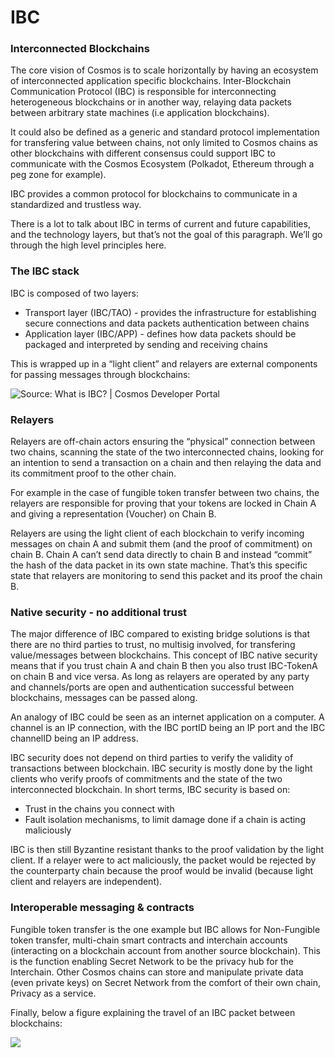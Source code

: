 # IBC

### Interconnected Blockchains&#x20;

The core vision of Cosmos is to scale horizontally by having an ecosystem of interconnected application specific blockchains. Inter-Blockchain Communication Protocol (IBC) is responsible for interconnecting heterogeneous blockchains or in another way, relaying data packets between arbitrary state machines (i.e application blockchains).

It could also be defined as a generic and standard protocol implementation for transfering value between chains, not only limited to Cosmos chains as other blockchains with different consensus could support IBC to communicate with the Cosmos Ecosystem (Polkadot, Ethereum through a peg zone for example).

IBC provides a common protocol for blockchains to communicate in a standardized and trustless way.

There is a lot to talk about IBC in terms of current and future capabilities, and the technology layers, but that’s not the goal of this paragraph. We’ll go through the high level principles here.

### The IBC stack

IBC is composed of two layers:

* Transport layer (IBC/TAO) - provides the infrastructure for establishing secure connections and data packets authentication between chains
* Application layer (IBC/APP) - defines how data packets should be packaged and interpreted by sending and receiving chains

This is wrapped up in a “light client” and relayers are external components for passing messages through blockchains:

![Source: What is IBC? | Cosmos Developer Portal](https://lh6.googleusercontent.com/lrNDfHrqNLA6O0zlIZcdxF19SDCixbadoW4FzN4boF4tTBWNnr65MZAijNKKiLT1f5gMVYw5cPIUcOKWCFEmd641SghnFsay6ZI7PuZTGuAo4wTotSfkKIHS31jAmSorlQaLoLDWpGO-h6OWsA)

### Relayers

Relayers are off-chain actors ensuring the “physical” connection between two chains, scanning the state of the two interconnected chains, looking for an intention to send a transaction on a chain and then relaying the data and its commitment proof to the other chain.

For example in the case of fungible token transfer between two chains, the relayers are responsible for proving that your tokens are locked in Chain A and giving a representation (Voucher) on Chain B.&#x20;

Relayers are using the light client of each blockchain to verify incoming messages on chain A and submit them (and the proof of commitment) on chain B. Chain A can’t send data directly to chain B and instead “commit” the hash of the data packet in its own state machine. That’s this specific state that relayers are monitoring to send this packet and its proof the chain B.

### Native security - no additional trust

The major difference of IBC compared to existing bridge solutions is that there are no third parties to trust, no multisig involved, for transfering value/messages between blockchains. This concept of IBC native security means that if you trust chain A and chain B then you also trust IBC-TokenA on chain B and vice versa.  As long as relayers are operated by any party and channels/ports are open and authentication successful between blockchains, messages can be passed along.&#x20;

An analogy of IBC could be seen as an internet application on a computer. A channel is an IP connection, with the IBC portID being an IP port and the IBC channelID being an IP address.

IBC security does not depend on third parties to verify the validity of transactions between blockchain. IBC security is mostly done by the light clients who verify proofs of commitments and the state of the two interconnected blockchain. In short terms, IBC security is based on:

* Trust in the chains you connect with
* Fault isolation mechanisms, to limit damage done if a chain is acting maliciously

IBC is then still Byzantine resistant thanks to the proof validation by the light client. If a relayer were to act maliciously, the packet would be rejected by the counterparty chain because the proof would be invalid (because light client and relayers are independent).

### Interoperable messaging & contracts

Fungible token transfer is the one example but IBC allows for Non-Fungible token transfer, multi-chain smart contracts and interchain accounts (interacting on a blockchain account from another source blockchain). This is the function enabling Secret Network to be the privacy hub for the Interchain. Other Cosmos chains can store and manipulate private data (even private keys) on Secret Network from the comfort of their own chain, Privacy as a service.

Finally, below a figure explaining the travel of an IBC packet between blockchains:

![](https://lh5.googleusercontent.com/p7qvwhESqqQTbyjMnOvXJTQjRccpBZanFnudKh4m6AAEeRfqiGxwouNy4BYyEjyADfovv9YFIXXMWDHfFxqfxoZX4cZLtrAgsMhcUbGKvkRbo1wDCQcHoUU8AZufgt5WBcEt4TuP2B8Oarh0uA)
